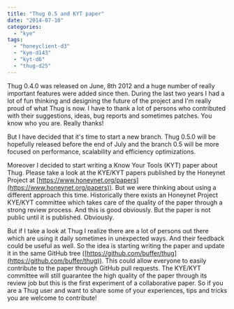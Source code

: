 ```yaml
---
title: "Thug 0.5 and KYT paper"
date: "2014-07-10"
categories: 
  - "kye"
tags: 
  - "honeyclient-d3"
  - "kye-d143"
  - "kyt-d6"
  - "thug-d25"
---
```


Thug 0.4.0 was released on June, 8th 2012 and a huge number of really important features were added since then. During the last two years I had a lot of fun thinking and designing the future of the project and I'm really proud of what Thug is now. I have to thank a lot of persons who contributed with their suggestions, ideas, bug reports and sometimes patches. You know who you are. Really thanks!  
  
But I have decided that it's time to start a new branch. Thug 0.5.0 will be hopefully released before the end of July and the branch 0.5 will be more focused on performance, scalability and efficiency optimizations.  
  
Moreover I decided to start writing a Know Your Tools (KYT) paper about Thug. Please take a look at the KYE/KYT papers published by the Honeynet Project at [https://www.honeynet.org/papers](https://www.honeynet.org/papers)). But we were thinking about using a different approach this time. Historically there exists an Honeynet Project KYE/KYT committee which takes care of the quality of the paper through a strong review process. And this is good obviously. But the paper is not public until it is published. Obviously.  
  
But if I take a look at Thug I realize there are a lot of persons out there which are using it daily sometimes in unexpected ways. And their feedback could be useful as well. So the idea is starting writing the paper and update it in the same GitHub tree ([https://github.com/buffer/thug](https://github.com/buffer/thug)). This could allow everyone to easily contribute to the paper through GitHub pull requests. The KYE/KYT committee will still guarantee the high quality of the paper through its review job but this is the first experiment of a collaborative paper. So if you are a Thug user and want to share some of your experiences, tips and tricks you are welcome to contribute!

